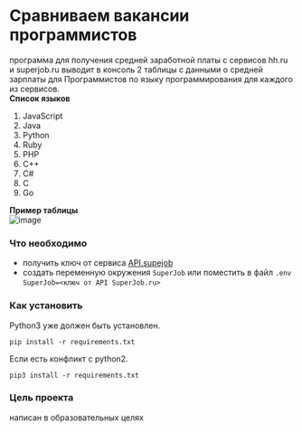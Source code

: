 
# Сравниваем вакансии программистов

программа для получения средней заработной платы с сервисов hh.ru и superjob.ru
выводит в консоль 2 таблицы с данными о средней зарплаты для Программистов по языку программирования для каждого из сервисов.\
__Список языков__
   1. JavaScript
   2. Java
   3. Python
   4. Ruby
   5. PHP
   6. C++
   7. C#
   8. C
   9. Go

__Пример таблицы__\
![image](https://user-images.githubusercontent.com/93667972/212307591-5bcf3bbe-663f-4e70-8669-6bf0548e5624.png)

### Что необходимо
- получить ключ от сервиса [API.supejob](https://api.superjob.ru/)
- создать переменную окружения `SuperJob` или поместить в файл `.env` `SuperJob=<ключ от API SuperJob.ru>`

### Как установить

Python3 уже должен быть установлен.
```
pip install -r requirements.txt
```
Если есть конфликт с python2.
```
pip3 install -r requirements.txt
```

### Цель проекта
написан в образовательных целях
